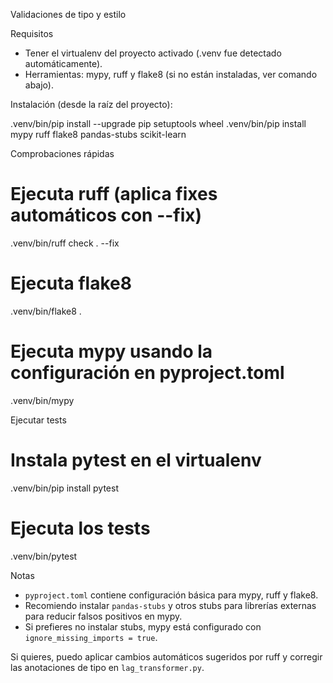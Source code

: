 Validaciones de tipo y estilo

Requisitos
- Tener el virtualenv del proyecto activado (.venv fue detectado automáticamente).
- Herramientas: mypy, ruff y flake8 (si no están instaladas, ver comando abajo).

Instalación (desde la raíz del proyecto):

.venv/bin/pip install --upgrade pip setuptools wheel
.venv/bin/pip install mypy ruff flake8 pandas-stubs scikit-learn

Comprobaciones rápidas

# Ejecuta ruff (aplica fixes automáticos con --fix)
.venv/bin/ruff check . --fix

# Ejecuta flake8
.venv/bin/flake8 .

# Ejecuta mypy usando la configuración en pyproject.toml
.venv/bin/mypy

Ejecutar tests

# Instala pytest en el virtualenv
.venv/bin/pip install pytest

# Ejecuta los tests
.venv/bin/pytest

Notas
- `pyproject.toml` contiene configuración básica para mypy, ruff y flake8.
- Recomiendo instalar `pandas-stubs` y otros stubs para librerías externas para reducir falsos positivos en mypy.
- Si prefieres no instalar stubs, mypy está configurado con `ignore_missing_imports = true`.

Si quieres, puedo aplicar cambios automáticos sugeridos por ruff y corregir las anotaciones de tipo en `lag_transformer.py`.
